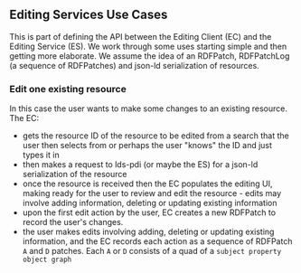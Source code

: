 ## Editing Services Use Cases

This is part of defining the API between the Editing Client (EC) and the Editing Service (ES). We work through some uses starting simple and then getting more elaborate. We assume the idea of an RDFPatch, RDFPatchLog (a sequence of RDFPatches) and json-ld serialization of resources.

### Edit one existing resource
In this case the user wants to make some changes to an existing resource. The EC:

- gets the resource ID of the resource to be edited from a search that the user then selects from or perhaps the user "knows" the ID and just types it in
- then makes a request to lds-pdi (or maybe the ES) for a json-ld serialization of the resource
- once the resource is received then the EC populates the editing UI, making ready for the user to review and edit the resource - edits may involve adding information, deleting or updating existing information
- upon the first edit action by the user, EC creates a new RDFPatch to record the user's changes.
- the user makes edits involving adding, deleting or updating existing information, and the EC records each action as a sequence of RDFPatch `A` and `D` patches. Each `A` or `D` consists of a quad of a `subject property object graph`